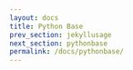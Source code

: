 ```yaml
---
layout: docs
title: Python Base
prev_section: jekyllusage
next_section: pythonbase
permalink: /docs/pythonbase/
---
```

